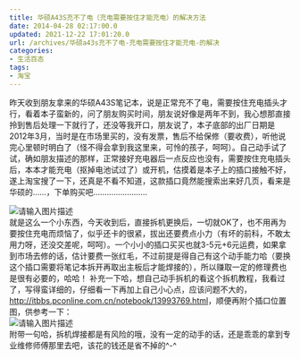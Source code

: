 ```yaml
---
title: 华硕A43S充不了电（充电需要按住才能充电）的解决方法
date: 2014-04-28 02:17:00.0
updated: 2021-12-22 17:01:20.0
url: /archives/华硕a43s充不了电-充电需要按住才能充电-的解决
categories: 
- 生活百态
tags: 
- 淘宝
---
```


<p>昨天收到朋友拿来的华硕A43S笔记本，说是正常充不了电，需要按住充电插头才行，看着本子蛮新的，问了朋友购买时间，朋友说好像是两年不到，我心想那直接拎到售后处理一下就行了，还没等我开口，朋友说了，本子底部的出厂日期是2012年3月，当时是在市场里买的，没有发票，售后不给保修（要收费），听他说完心里顿时明白了（怪不得会拿到我这里来，可怜的孩子，呵呵）。自己动手试了试，确如朋友描述的那样，正常接好充电器后一点反应也没有，需要按住充电插头后，本本才能充电（抠掉电池试过了）或开机，估摸着是本子上的插口接触不好，遂上淘宝搜了一下，还真是不看不知道，这款插口竟然能搜索出来好几页，看来是华硕的……，下单购买吧…………………… </p><p><img src="https://cdn.uu126.cn/wp-content/uploads/2014/04/A43S_2.jpg" alt="请输入图片描述" title="请输入图片描述"><br />就是这么一个小东西，今天收到后，直接拆机更换后，一切就OK了，也不用再为要按住充电而烦恼了，似乎还卡的很紧，拔出还要费点小力（有坏的前科，不敢太用力呀，还没交差呢，呵呵）。一个小小的插口买买也就3-5元+6元运费，如果拿到市场去修的话，估计要费一张红毛，不过前提是得自己有这个动手能力哈（要换这个插口需要将笔记本拆开再取出主板后才能焊接的），所以赚取一定的修理费也是很有必要的，哈哈！ 补充一下哈，想自己动手拆机的看这个拆机教程，我看过了，写得蛮详细的，仔细看一下再加上自己小心点，应该问题不大的，<a href="http://itbbs.pconline.com.cn/notebook/13993769.html"><a href="http://itbbs.pconline.com.cn/notebook/13993769.html">http://itbbs.pconline.com.cn/notebook/13993769.html</a></a>，顺便再附个插口位置图，供参考一下： <br /><img src="https://cdn.uu126.cn/wp-content/uploads/2014/04/A43S_ZB.jpg" alt="请输入图片描述" title="请输入图片描述"><br />附带一句哈，拆机焊接都是有风险的哦，没有一定的动手的话，还是乖乖的拿到专业维修师傅那里去吧，该花的钱还是省不掉的^-^</p>